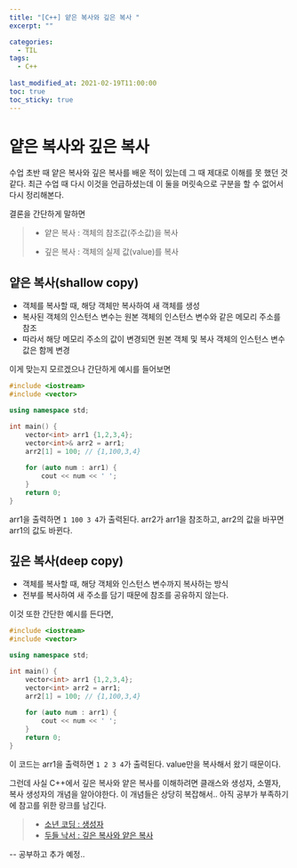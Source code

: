 ```yaml
---
title: "[C++] 얕은 복사와 깊은 복사 "
excerpt: ""

categories:
  - TIL
tags:
  - C++
 
last_modified_at: 2021-02-19T11:00:00
toc: true
toc_sticky: true
---
```






# 얕은 복사와 깊은 복사



수업 초반 때 얕은 복사와 깊은 복사를 배운 적이 있는데 그 때 제대로 이해를 못 했던 것 같다. 최근 수업 때 다시 이것을 언급하셨는데 이 둘을 머릿속으로 구분을 할 수 없어서 다시 정리해본다.

결론을 간단하게 말하면 

> - 얕은 복사 : 객체의 참조값(주소값)을 복사
>
> - 깊은 복사 : 객체의 실제 값(value)를 복사



## 얕은 복사(shallow copy)

- 객체를 복사할 때, 해당 객체만 복사하여 새 객체를 생성
- 복사된 객체의 인스턴스 변수는 원본 객체의 인스턴스 변수와 같은 메모리 주소를 참조
- 따라서 해당 메모리 주소의 값이 변경되면 원본 객체 및 복사 객체의 인스턴스 변수 값은 함께 변경



이게 맞는지 모르겠으나 간단하게 예시를 들어보면

```c++
#include <iostream>
#include <vector>

using namespace std;

int main() {
    vector<int> arr1 {1,2,3,4};
    vector<int>& arr2 = arr1;
    arr2[1] = 100; // {1,100,3,4}
    
    for (auto num : arr1) {
        cout << num << ' ';
    }
    return 0;
}
```

arr1을 출력하면 `1 100 3 4`가 출력된다. arr2가 arr1을 참조하고, arr2의 값을 바꾸면 arr1의 값도 바뀐다. 



## 깊은 복사(deep copy)

- 객체를 복사할 때, 해당 객체와 인스턴스 변수까지 복사하는 방식
- 전부를 복사하여 새 주소를 담기 때문에 참조를 공유하지 않는다.



이것 또한 간단한 예시를 든다면,

```c++
#include <iostream>
#include <vector>

using namespace std;

int main() {
    vector<int> arr1 {1,2,3,4};
    vector<int> arr2 = arr1;
    arr2[1] = 100; // {1,100,3,4}
    
    for (auto num : arr1) {
        cout << num << ' ';
    }
    return 0;
}
```

이 코드는 arr1을 출력하면 `1 2 3 4`가 출력된다. value만을 복사해서 왔기 때문이다.



그런데 사실 C++에서 깊은 복사와 얕은 복사를 이해하려면 클래스와 생성자, 소멸자, 복사 생성자의 개념을 알아야한다. 이 개념들은 상당히 복잡해서.. 아직 공부가 부족하기에 참고를 위한 랑크를 남긴다.

> - [소년 코딩 : 생성자](https://boycoding.tistory.com/244)
> - [두들 낙서 : 깊은 복사와 얕은 복사](https://www.youtube.com/watch?v=EuYdn_STq9U)



-- 공부하고 추가 예정.. 